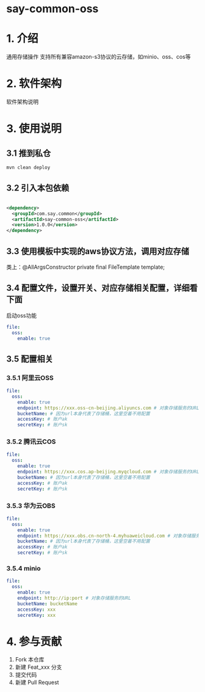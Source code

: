 # say-common-oss

# 1. 介绍

通用存储操作 支持所有兼容amazon-s3协议的云存储，如minio、oss、cos等

# 2. 软件架构

软件架构说明

# 3. 使用说明

## 3.1 推到私仓

```bash
mvn clean deploy
```

## 3.2 引入本包依赖

```xml

<dependency>
  <groupId>com.say.common</groupId>
  <artifactId>say-common-oss</artifactId>
  <version>1.0.0</version>
</dependency>
```

## 3.3 使用模板中实现的aws协议方法，调用对应存储

类上：@AllArgsConstructor
private final FileTemplate template;

## 3.4 配置文件，设置开关、对应存储相关配置，详细看下面

启动oss功能

```yaml
file:
  oss:
    enable: true
```

## 3.5 配置相关

### 3.5.1 阿里云OSS

```yaml
file:
  oss:
    enable: true
    endpoint: https://xxx.oss-cn-beijing.aliyuncs.com # 对象存储服务的URL
    bucketName: # 因为url本身代表了存储桶，这里空着不用配置
    accessKey: # 账户ak
    secretKey: # 账户sk
```

### 3.5.2 腾讯云COS

```yaml
file:
  oss:
    enable: true
    endpoint: https://xxx.cos.ap-beijing.myqcloud.com # 对象存储服务的URL
    bucketName: # 因为url本身代表了存储桶，这里空着不用配置
    accessKey: # 账户ak
    secretKey: # 账户sk
```

### 3.5.3 华为云OBS


```yaml
file:
  oss:
    enable: true
    endpoint: https://xxx.obs.cn-north-4.myhuaweicloud.com # 对象存储服务的URL
    bucketName: # 因为url本身代表了存储桶，这里空着不用配置
    accessKey: # 账户ak
    secretKey: # 账户sk
```

### 3.5.4 minio

```yaml
file:
  oss:
    enable: true
    endpoint: http://ip:port # 对象存储服务的URL
    bucketName: bucketName
    accessKey: xxx
    secretKey: xxx
```

# 4. 参与贡献

1. Fork 本仓库
2. 新建 Feat_xxx 分支
3. 提交代码
4. 新建 Pull Request

